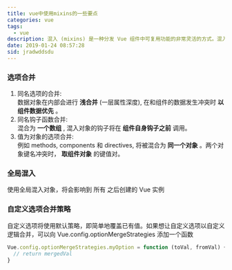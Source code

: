 ```yaml
---
title: vue中使用mixins的一些要点
categories: vue
tags:
  - vue
description: 混入 (mixins) 是一种分发 Vue 组件中可复用功能的非常灵活的方式。混入对象可以包含任意组件选项。当组件使用混入对象时，所有混入对象的选项将被混入该组件本身的选项。
date: 2019-01-24 08:57:28
sid: jradwddsdu
---
```


### 选项合并

1. 同名选项的合并:  
数据对象在内部会进行 **浅合并** (一层属性深度), 在和组件的数据发生冲突时 **以组件数据优先** 。
2. 同名钩子函数合并:  
混合为 **一个数组** , 混入对象的钩子将在 **组件自身钩子之前** 调用。
3. 值为对象的选项合并:  
例如 methods, components 和 directives, 将被混合为 **同一个对象** 。两个对象键名冲突时， **取组件对象** 的键值对。

### 全局混入

使用全局混入对象，将会影响到 所有 之后创建的 Vue 实例  

### 自定义选项合并策略

自定义选项将使用默认策略，即简单地覆盖已有值。如果想让自定义选项以自定义逻辑合并，可以向 Vue.config.optionMergeStrategies 添加一个函数  
``` javascript
Vue.config.optionMergeStrategies.myOption = function (toVal, fromVal) {
  // return mergedVal
}
```